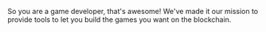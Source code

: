 So you are a game developer, that's awesome! We've made it our mission to provide tools to let you build the games you want on the blockchain.
